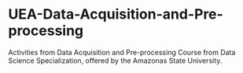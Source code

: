 # UEA-Data-Acquisition-and-Pre-processing
Activities from Data Acquisition and Pre-processing Course from Data Science Specialization, offered by the Amazonas State University.
